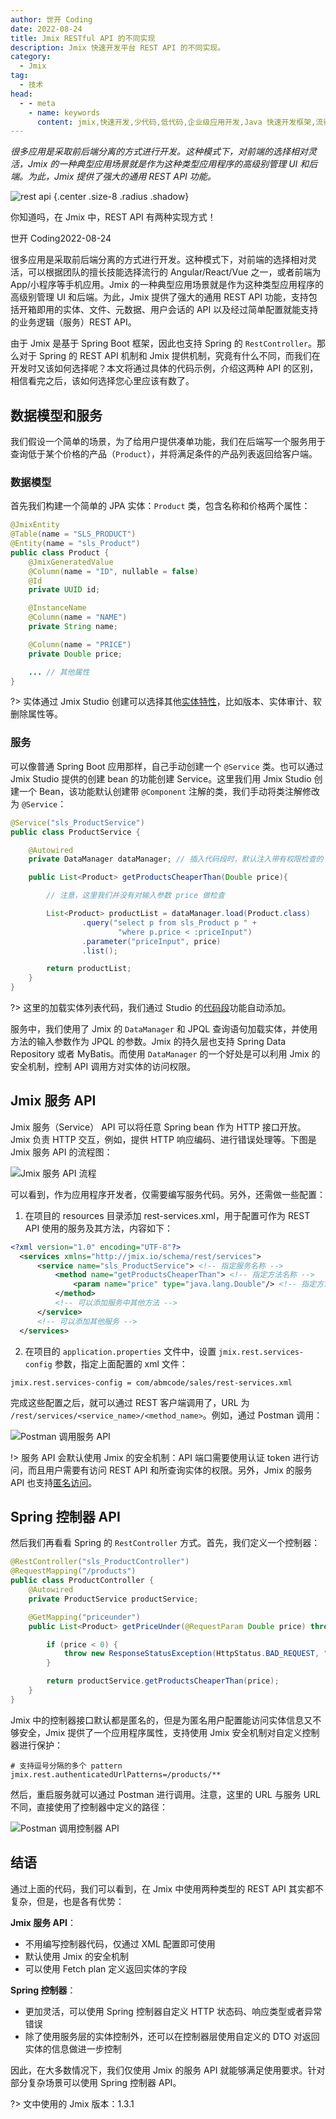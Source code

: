 ```yaml
---
author: 世开 Coding
date: 2022-08-24
title: Jmix RESTful API 的不同实现
description: Jmix 快速开发平台 REST API 的不同实现。
category:
  - Jmix
tag:
  - 技术
head:
  - - meta
    - name: keywords
      content: jmix,快速开发,少代码,低代码,企业级应用开发,Java 快速开发框架,流行 Java 框架,REST API
---
```


_很多应用是采取前后端分离的方式进行开发。这种模式下，对前端的选择相对灵活，Jmix 的一种典型应用场景就是作为这种类型应用程序的高级别管理 UI 和后端。为此，Jmix 提供了强大的通用 REST API 功能。_

<!-- more -->


![rest api](https://cdn.abmcode.com/zh-cn/jmix/_media/jmix-rest-diff-ways/jmix-rest-api.png) {.center .size-8 .radius .shadow}

<!-- # Jmix 中 REST API 的两种实现 -->

你知道吗，在 Jmix 中，REST API 有两种实现方式！

<p class="author">世开 Coding<span class="update-time">2022-08-24</span></p>

很多应用是采取前后端分离的方式进行开发。这种模式下，对前端的选择相对灵活，可以根据团队的擅长技能选择流行的 Angular/React/Vue 之一，或者前端为App/小程序等手机应用。Jmix 的一种典型应用场景就是作为这种类型应用程序的高级别管理 UI 和后端。为此，Jmix 提供了强大的通用 REST API 功能，支持包括开箱即用的实体、文件、元数据、用户会话的 API 以及经过简单配置就能支持的业务逻辑（服务）REST API。

由于 Jmix 是基于 Spring Boot 框架，因此也支持 Spring 的 `RestController`。那么对于 Spring 的 REST API 机制和 Jmix 提供机制，究竟有什么不同，而我们在开发时又该如何选择呢？本文将通过具体的代码示例，介绍这两种 API 的区别，相信看完之后，该如何选择您心里应该有数了。

## 数据模型和服务

我们假设一个简单的场景，为了给用户提供凑单功能，我们在后端写一个服务用于查询低于某个价格的产品（`Product`），并将满足条件的产品列表返回给客户端。

### 数据模型

首先我们构建一个简单的 JPA 实体：`Product` 类，包含名称和价格两个属性：

```java
@JmixEntity
@Table(name = "SLS_PRODUCT")
@Entity(name = "sls_Product")
public class Product {
    @JmixGeneratedValue
    @Column(name = "ID", nullable = false)
    @Id
    private UUID id;

    @InstanceName
    @Column(name = "NAME")
    private String name;

    @Column(name = "PRICE")
    private Double price;

    ... // 其他属性
}
```

?> 实体通过 Jmix Studio 创建可以选择其他[实体特性](https://docs.jmix.cn/jmix/data-model/entities.html#traits)，比如版本、实体审计、软删除属性等。

### 服务

可以像普通 Spring Boot 应用那样，自己手动创建一个 `@Service` 类。也可以通过 Jmix Studio 提供的创建 bean 的功能创建 Service。这里我们用 Jmix Studio 创建一个 Bean，该功能默认创建带 `@Component` 注解的类，我们手动将类注解修改为 `@Service`：

```java
@Service("sls_ProductService")
public class ProductService {

    @Autowired
    private DataManager dataManager; // 插入代码段时，默认注入带有权限检查的 DataManager

    public List<Product> getProductsCheaperThan(Double price){

        // 注意，这里我们并没有对输入参数 price 做检查

        List<Product> productList = dataManager.load(Product.class)
                .query("select p from sls_Product p " +
                        "where p.price < :priceInput")
                .parameter("priceInput", price)
                .list();

        return productList;
    }
}
```

?> 这里的加载实体列表代码，我们通过 Studio 的[代码段](https://docs.jmix.cn/jmix/studio/code-snippets.html)功能自动添加。

服务中，我们使用了 Jmix 的 `DataManager` 和 JPQL 查询语句加载实体，并使用方法的输入参数作为 JPQL 的参数。Jmix 的持久层也支持 Spring Data Repository 或者 MyBatis。而使用 `DataManager` 的一个好处是可以利用 Jmix 的安全机制，控制 API 调用方对实体的访问权限。

## Jmix 服务 API

Jmix 服务（Service） API 可以将任意 Spring bean 作为 HTTP 接口开放。Jmix 负责 HTTP 交互，例如，提供 HTTP 响应编码、进行错误处理等。下图是 Jmix 服务 API 的流程图：

![Jmix 服务 API 流程](https://blog.abmcode.com/zh-cn/jmix/_media/jmix-rest-diff-ways/service_api_flow.png ":class=center-fifty-image-shadow")

可以看到，作为应用程序开发者，仅需要编写服务代码。另外，还需做一些配置：

1. 在项目的 resources 目录添加 rest-services.xml，用于配置可作为 REST API 使用的服务及其方法，内容如下：
  ```xml
  <?xml version="1.0" encoding="UTF-8"?>
    <services xmlns="http://jmix.io/schema/rest/services">
        <service name="sls_ProductService"> <!-- 指定服务名称 -->
            <method name="getProductsCheaperThan"> <!-- 指定方法名称 -->
                <param name="price" type="java.lang.Double"/> <!-- 指定方法参数和类型 -->
            </method>
            <!-- 可以添加服务中其他方法 -->
        </service>
        <!-- 可以添加其他服务 -->
    </services>
  ```
2. 在项目的 `application.properties` 文件中，设置 `jmix.rest.services-config` 参数，指定上面配置的 xml 文件：
  ```properties
  jmix.rest.services-config = com/abmcode/sales/rest-services.xml
  ```

完成这些配置之后，就可以通过 REST 客户端调用了，URL 为 `/rest/services/<service_name>/<method_name>`。例如，通过 Postman 调用：

![Postman 调用服务 API](https://blog.abmcode.com/zh-cn/jmix/_media/jmix-rest-diff-ways/postman_service_call.png ":class=center-eighty-image-shadow")

!> 服务 API 会默认使用 Jmix 的安全机制：API 端口需要使用认证 token 进行访问，而且用户需要有访问 REST API 和所查询实体的权限。另外，Jmix 的服务 API 也支持[匿名访问](https://docs.jmix.cn/jmix/rest/security/authentication.html#anonymous-access)。

## Spring 控制器 API

然后我们再看看 Spring 的 `RestController` 方式。首先，我们定义一个控制器：

```java
@RestController("sls_ProductController")
@RequestMapping("/products")
public class ProductController {
    @Autowired
    private ProductService productService;

    @GetMapping("priceunder")
    public List<Product> getPriceUnder(@RequestParam Double price) throws Throwable {

        if (price < 0) {
            throw new ResponseStatusException(HttpStatus.BAD_REQUEST, "价格参数必须大于 0"); // 自定义控制器层的参数检查，抛出请求异常。
        }

        return productService.getProductsCheaperThan(price);
    }
}
```

Jmix 中的控制器接口默认都是匿名的，但是为匿名用户配置能访问实体信息又不够安全，Jmix 提供了一个应用程序属性，支持使用 Jmix 安全机制对自定义控制器进行保护：

```properties
# 支持逗号分隔的多个 pattern
jmix.rest.authenticatedUrlPatterns=/products/**
```

然后，重启服务就可以通过 Postman 进行调用。注意，这里的 URL 与服务 URL 不同，直接使用了控制器中定义的路径：

![Postman 调用控制器 API](https://blog.abmcode.com/zh-cn/jmix/_media/jmix-rest-diff-ways/postman_controller_call.png ":class=center-eighty-image-shadow")

## 结语

通过上面的代码，我们可以看到，在 Jmix 中使用两种类型的 REST API 其实都不复杂，但是，也是各有优势：

**Jmix 服务 API**：
- 不用编写控制器代码，仅通过 XML 配置即可使用
- 默认使用 Jmix 的安全机制
- 可以使用 Fetch plan 定义返回实体的字段

**Spring 控制器**：
- 更加灵活，可以使用 Spring 控制器自定义 HTTP 状态码、响应类型或者异常错误
- 除了使用服务层的实体控制外，还可以在控制器层使用自定义的 DTO 对返回实体的信息做进一步控制

因此，在大多数情况下，我们仅使用 Jmix 的服务 API 就能够满足使用要求。针对部分复杂场景可以使用 Spring 控制器 API。

?> 文中使用的 Jmix 版本：1.3.1
